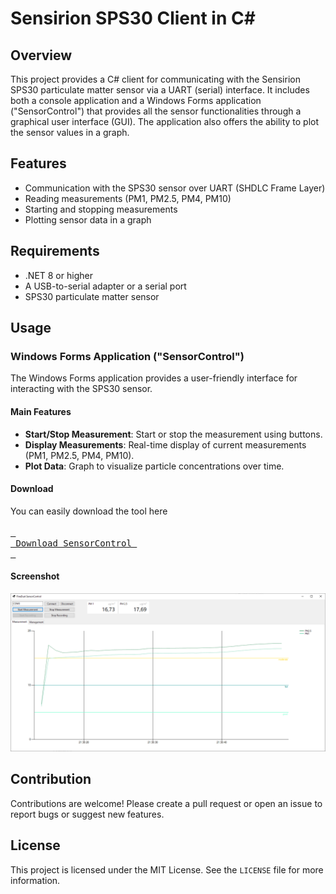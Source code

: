 # Sensirion SPS30 Client in C#

## Overview

This project provides a C# client for communicating with the Sensirion SPS30 particulate matter sensor via a UART (serial) interface.
It includes both a console application and a Windows Forms application ("SensorControl") that provides all the sensor functionalities through a graphical user interface (GUI).
The application also offers the ability to plot the sensor values in a graph.

## Features

- Communication with the SPS30 sensor over UART (SHDLC Frame Layer)
- Reading measurements (PM1, PM2.5, PM4, PM10)
- Starting and stopping measurements
- Plotting sensor data in a graph

## Requirements

- .NET 8 or higher
- A USB-to-serial adapter or a serial port
- SPS30 particulate matter sensor

## Usage

### Windows Forms Application ("SensorControl")

The Windows Forms application provides a user-friendly interface for interacting with the SPS30 sensor.

#### Main Features

- **Start/Stop Measurement**: Start or stop the measurement using buttons.
- **Display Measurements**: Real-time display of current measurements (PM1, PM2.5, PM4, PM10).
- **Plot Data**: Graph to visualize particle concentrations over time.

#### Download

You can easily download the tool here<br>
<br>
[<kbd> <br> Download SensorControl <br> </kbd>](https://github.com/nager/Nager.FineDustSensor/releases/latest/download/Nager.FineDustSensor.SensorControl.zip)

#### Screenshot

![SensorControl Screenshot](/docs/SensorControl.png)

## Contribution

Contributions are welcome! Please create a pull request or open an issue to report bugs or suggest new features.

## License

This project is licensed under the MIT License. See the `LICENSE` file for more information.
